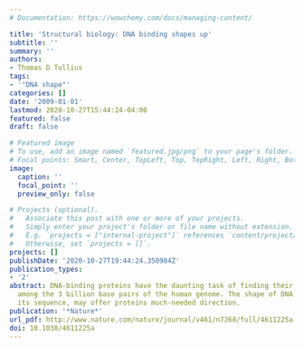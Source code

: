 ```yaml
---
# Documentation: https://wowchemy.com/docs/managing-content/

title: 'Structural biology: DNA binding shapes up'
subtitle: ''
summary: ''
authors:
- Thomas D Tullius
tags:
- '"DNA shape"'
categories: []
date: '2009-01-01'
lastmod: 2020-10-27T15:44:24-04:00
featured: false
draft: false

# Featured image
# To use, add an image named `featured.jpg/png` to your page's folder.
# Focal points: Smart, Center, TopLeft, Top, TopRight, Left, Right, BottomLeft, Bottom, BottomRight.
image:
  caption: ''
  focal_point: ''
  preview_only: false

# Projects (optional).
#   Associate this post with one or more of your projects.
#   Simply enter your project's folder or file name without extension.
#   E.g. `projects = ["internal-project"]` references `content/project/deep-learning/index.md`.
#   Otherwise, set `projects = []`.
projects: []
publishDate: '2020-10-27T19:44:24.350984Z'
publication_types:
- '2'
abstract: DNA-binding proteins have the daunting task of finding their binding sites
  among the 3 billion base pairs of the human genome. The shape of DNA, and not just
  its sequence, may offer proteins much-needed direction.
publication: '*Nature*'
url_pdf: http://www.nature.com/nature/journal/v461/n7268/full/4611225a.html
doi: 10.1038/4611225a
---
```

